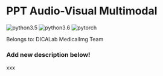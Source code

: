 PPT Audio-Visual Multimodal
=========================
![python3.5](https://img.shields.io/badge/Python-3.5-green) ![python3.6](https://img.shields.io/badge/Python-3.6-blue) ![pytorch](https://img.shields.io/badge/PyTorch->=0.4-orange)

Belongs to: DICALab MedicalImg Team
### Add new description below!
xxx

